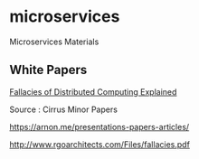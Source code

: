 # microservices
Microservices Materials

## White Papers

[Fallacies of Distributed Computing Explained](./wp/wp-08fallacies-distributedcomputing.pdf)

Source : Cirrus Minor Papers

<https://arnon.me/presentations-papers-articles/>

<http://www.rgoarchitects.com/Files/fallacies.pdf>
